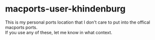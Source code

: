# macports-user-khindenburg

This is my personal ports location that I don't care to put into the offical macports ports.  
If you use any of these, let me know in what context.
